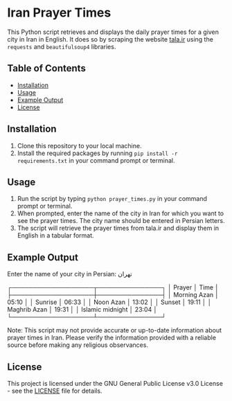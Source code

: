 # Iran Prayer Times

This Python script retrieves and displays the daily prayer times for a given city in Iran in English. It does so by scraping the website [tala.ir](https://www.tala.ir/prayer-times/) using the `requests` and `beautifulsoup4` libraries.

## Table of Contents

- [Installation](#installation)
- [Usage](#usage)
- [Example Output](#example-output)
- [License](#license)

## Installation

1. Clone this repository to your local machine.
2. Install the required packages by running `pip install -r requirements.txt` in your command prompt or terminal.

## Usage

1. Run the script by typing `python prayer_times.py` in your command prompt or terminal.
2. When prompted, enter the name of the city in Iran for which you want to see the prayer times. The city name should be entered in Persian letters.
3. The script will retrieve the prayer times from tala.ir and display them in English in a tabular format.

## Example Output

Enter the name of your city in Persian: تهران

┌───────────────────┬───────────────┐
│ Prayer            │ Time          │
├───────────────────┼───────────────┤
│ Morning Azan      │    05:10      │
│ Sunrise           │    06:33      │
│ Noon Azan         │    13:02      │
│ Sunset            │    19:11      │
│ Maghrib Azan      │    19:31      │
│ Islamic midnight  │    23:04      │
└───────────────────┴───────────────┘



Note: This script may not provide accurate or up-to-date information about prayer times in Iran. Please verify the information provided with a reliable source before making any religious observances.

## License

This project is licensed under the GNU General Public License v3.0 License - see the [LICENSE](https://github.com/ALIILAPRO/Iran-Prayer-Times/blob/main/LICENSE) file for details.

